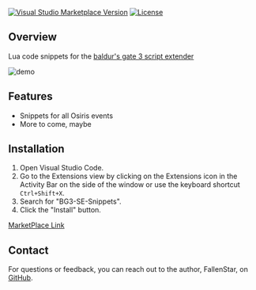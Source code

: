 [![Visual Studio Marketplace Version](https://img.shields.io/visual-studio-marketplace/v/FallenStar.bg3-se-snippets.svg)](https://marketplace.visualstudio.com/items?itemName=FallenStar.bg3-se-snippets)
[![License](https://img.shields.io/badge/license-MIT-blue.svg)](https://github.com/FallenStar08/bg3-se-snippets/blob/main/LICENSE)

## Overview

Lua code snippets for the [baldur's gate 3 script extender](https://github.com/Norbyte/bg3se)

![demo](https://github.com/FallenStar08/bg3-se-snippets/blob/master/.resources/BG3-Snippets-Demo.gif?raw=true)

## Features

- Snippets for all Osiris events
- More to come, maybe

## Installation

1. Open Visual Studio Code.
2. Go to the Extensions view by clicking on the Extensions icon in the Activity Bar on the side of the window or use the keyboard shortcut `Ctrl+Shift+X`.
3. Search for "BG3-SE-Snippets".
4. Click the "Install" button.

[MarketPlace Link](https://marketplace.visualstudio.com/items?itemName=FallenStar.bg3-se-snippets)

## Contact

For questions or feedback, you can reach out to the author, FallenStar, on [GitHub](https://github.com/FallenStar08).